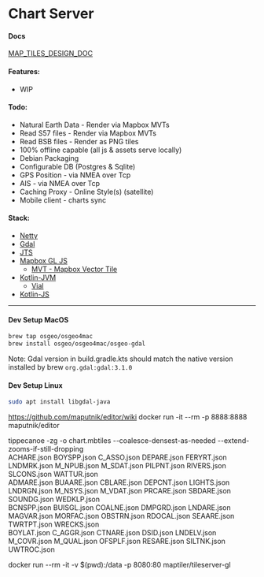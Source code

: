 # Chart Server

#### Docs

[MAP_TILES_DESIGN_DOC](../docs/MAP_TILES_DESIGN_DOC.md)

#### Features: 

* WIP

#### Todo:

* Natural Earth Data - Render via Mapbox MVTs
* Read S57 files - Render via Mapbox MVTs
* Read BSB files - Render as PNG tiles
* 100% offline capable (all js & assets serve locally)
* Debian Packaging
* Configurable DB (Postgres & Sqlite)
* GPS Position - via NMEA over Tcp
* AIS - via NMEA over Tcp
* Caching Proxy - Online Style(s) (satellite)
* Mobile client - charts sync

#### Stack:

* [Netty](https://netty.io/)
* [Gdal](https://gdal.org/)
* [JTS](https://github.com/locationtech/jts)
* [Mapbox GL JS](https://docs.mapbox.com/mapbox-gl-js/api/)
    * [MVT - Mapbox Vector Tile](https://docs.mapbox.com/vector-tiles/reference/)
* [Kotlin-JVM](https://kotlinlang.org/docs/reference/server-overview.html)
    * [Vial](https://github.com/manimaul/vial/)
* [Kotlin-JS](https://kotlinlang.org/docs/reference/js-overview.html)

-----------------------------------------------

#### Dev Setup MacOS

```bash
brew tap osgeo/osgeo4mac
brew install osgeo/osgeo4mac/osgeo-gdal
```

Note: Gdal version in build.gradle.kts should match the native 
version installed by brew `org.gdal:gdal:3.1.0` 

#### Dev Setup Linux

```bash
sudo apt install libgdal-java
```

https://github.com/maputnik/editor/wiki
docker run -it --rm -p 8888:8888 maputnik/editor


tippecanoe -zg -o chart.mbtiles --coalesce-densest-as-needed --extend-zooms-if-still-dropping \
ACHARE.json BOYSPP.json C_ASSO.json DEPARE.json FERYRT.json LNDMRK.json M_NPUB.json M_SDAT.json PILPNT.json RIVERS.json SLCONS.json WATTUR.json \
ADMARE.json BUAARE.json CBLARE.json DEPCNT.json LIGHTS.json LNDRGN.json M_NSYS.json M_VDAT.json PRCARE.json SBDARE.json SOUNDG.json WEDKLP.json \
BCNSPP.json BUISGL.json COALNE.json DMPGRD.json LNDARE.json MAGVAR.json MORFAC.json OBSTRN.json RDOCAL.json SEAARE.json TWRTPT.json WRECKS.json \
BOYLAT.json C_AGGR.json CTNARE.json DSID.json LNDELV.json M_COVR.json M_QUAL.json OFSPLF.json RESARE.json SILTNK.json UWTROC.json

docker run --rm -it -v $(pwd):/data -p 8080:80 maptiler/tileserver-gl
